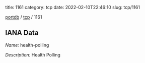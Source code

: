 title: 1161
category: tcp
date: 2022-02-10T22:46:10
slug: tcp/1161

[portdb](/) / [tcp](/category/tcp.html) / 1161


## IANA Data

_Name:_ health-polling

_Description:_ Health Polling

